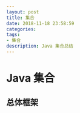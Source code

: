 ```yaml
---
layout: post
title: 集合
date: 2018-11-18 23:58:59
categories: 
tags:
- 集合
description: Java 集合总结
---
```

# Java 集合

## 总体框架




